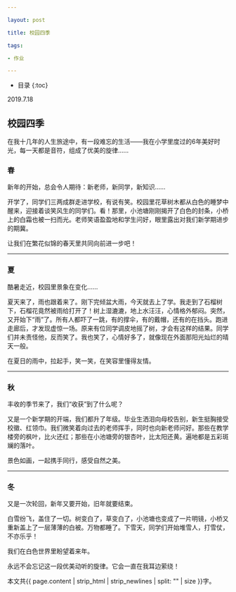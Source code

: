 ```yaml
---

layout: post

title: 校园四季

tags:

- 作业

---
```


* 目录
{:toc}


2019.7.18

## 校园四季

在我十几年的人生旅途中，有一段难忘的生活——我在小学里度过的6年美好时光，每一天都是音符，组成了优美的旋律……

### 春

新年的开始，总会令人期待：新老师，新同学，新知识……

开学了，同学们三两成群走进学校，有说有笑。校园里花草树木都从白色的睡梦中醒来，迎接着谈笑风生的同学们。看！那里，小池塘刚刚揭开了白色的封条，小桥上的白霜也被一扫而光。老师笑语盈盈地和学生问好，眼里露出对我们新学期进步的期冀。

让我们在繁花似锦的春天里共同向前进一步吧！

---

### 夏

酷暑走近，校园里景象在变化……

夏天来了，雨也跟着来了。刚下完倾盆大雨，今天就去上了学。我走到了石榴树下，石榴花竟然被雨给打开了！树上湿漉漉，地上水汪汪，心情格外郁闷。突然，又开始下“雨”了。所有人都吓了一跳，有的撑伞，有的戴帽，还有的在挡头。跑进走廊后，才发现虚惊一场。原来有位同学调皮地摇了树，才会有这样的结果。同学们并未责怪他，反而笑了。我也笑了，心情好多了，就像现在外面那阳光灿烂的晴天一般。

在夏日的雨中，拉起手，笑一笑，在笑容里懂得友情。

---

### 秋

丰收的季节来了，我们“收获”到了什么呢？

又是一个新学期的开端，我们都升了年级。毕业生洒泪向母校告别，新生挺胸接受校徽、红领巾。我们微笑着向过去的老师挥手，同时也向新老师问好。那些在教学楼旁的枫叶，比火还红；那些在小池塘旁的银杏叶，比太阳还黄。遍地都是五彩斑斓的落叶。

景色如画，一起携手同行，感受自然之美。

---

### 冬

又是一次轮回，新年又要开始，旧年就要结束。

白雪纷飞，盖住了一切。树变白了，草变白了，小池塘也变成了一片明镜，小桥又重新盖上了一层薄薄的白被。万物都睡了。下雪天，同学们开始堆雪人，打雪仗，不亦乐乎！

我们在白色世界里盼望着来年。

永远不会忘记这一段优美动听的旋律。它会一直在我耳边萦绕！

本文共{{ page.content | strip_html | strip_newlines | split: "" | size }}字。

